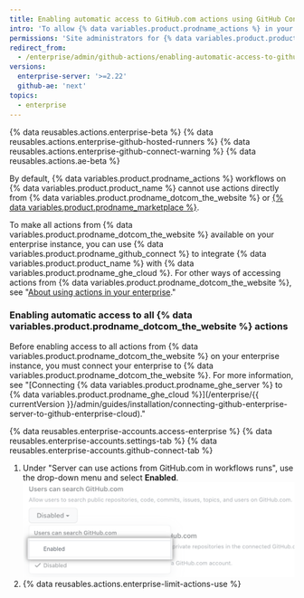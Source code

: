 ```yaml
---
title: Enabling automatic access to GitHub.com actions using GitHub Connect
intro: 'To allow {% data variables.product.prodname_actions %} in your enterprise to use actions from {% data variables.product.prodname_dotcom_the_website %}, you can connect your enterprise instance to {% data variables.product.prodname_ghe_cloud %}.'
permissions: 'Site administrators for {% data variables.product.product_name %} who are also owners of the connected {% data variables.product.prodname_ghe_cloud %} organization or enterprise account can enable access to all {% data variables.product.prodname_dotcom_the_website %} actions.'
redirect_from:
  - /enterprise/admin/github-actions/enabling-automatic-access-to-githubcom-actions-using-github-connect
versions:
  enterprise-server: '>=2.22'
  github-ae: 'next'
topics:
  - enterprise
---
```


{% data reusables.actions.enterprise-beta %}
{% data reusables.actions.enterprise-github-hosted-runners %}
{% data reusables.actions.enterprise-github-connect-warning %}
{% data reusables.actions.ae-beta %}

By default, {% data variables.product.prodname_actions %} workflows on {% data variables.product.product_name %} cannot use actions directly from {% data variables.product.prodname_dotcom_the_website %} or [{% data variables.product.prodname_marketplace %}](https://github.com/marketplace?type=actions).

To make all actions from {% data variables.product.prodname_dotcom_the_website %} available on your enterprise instance, you can use {% data variables.product.prodname_github_connect %} to integrate {% data variables.product.product_name %} with {% data variables.product.prodname_ghe_cloud %}. For other ways of accessing actions from {% data variables.product.prodname_dotcom_the_website %}, see "[About using actions in your enterprise](/admin/github-actions/about-using-actions-in-your-enterprise)."

### Enabling automatic access to all {% data variables.product.prodname_dotcom_the_website %} actions

Before enabling access to all actions from {% data variables.product.prodname_dotcom_the_website %} on your enterprise instance, you must connect your enterprise to {% data variables.product.prodname_dotcom_the_website %}. For more information, see "[Connecting {% data variables.product.prodname_ghe_server %} to {% data variables.product.prodname_ghe_cloud %}](/enterprise/{{ currentVersion }}/admin/guides/installation/connecting-github-enterprise-server-to-github-enterprise-cloud)."

{% data reusables.enterprise-accounts.access-enterprise %}
{% data reusables.enterprise-accounts.settings-tab %}
{% data reusables.enterprise-accounts.github-connect-tab %}
1. Under "Server can use actions from GitHub.com in workflows runs", use the drop-down menu and select **Enabled**.
  ![Drop-down menu to actions from GitHub.com in workflows runs](/assets/images/enterprise/site-admin-settings/enable-marketplace-actions-drop-down.png)
1. {% data reusables.actions.enterprise-limit-actions-use %}
